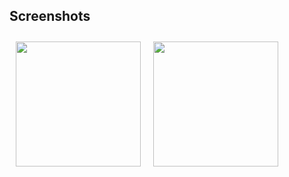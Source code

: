 ## Screenshots

[<img src="https://github.com/anettaj/Dice-rolling/assets/58222128/0fcd7782-b7d7-4efe-b135-f313832214ea" align="left"
width="200"
    hspace="10" vspace="10">](https://github.com/anettaj/Dice-rolling/assets/58222128/e8290cd5-33f0-4c4e-bf7d-2b3a5ceda7dc)
[<img src="https://github.com/anettaj/Dice-rolling/assets/58222128/e8290cd5-33f0-4c4e-bf7d-2b3a5ceda7dc" align="center"
width="200"
    hspace="10" vspace="10">](https://github.com/anettaj/Dice-rolling/assets/58222128/0fcd7782-b7d7-4efe-b135-f313832214ea)

